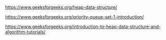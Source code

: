 https://www.geeksforgeeks.org/heap-data-structure/

https://www.geeksforgeeks.org/priority-queue-set-1-introduction/

https://www.geeksforgeeks.org/introduction-to-heap-data-structure-and-algorithm-tutorials/

